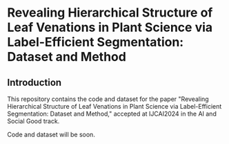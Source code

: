 # Revealing Hierarchical Structure of Leaf Venations in Plant Science via Label-Efficient Segmentation: Dataset and Method

## Introduction

This repository contains the code and dataset for the paper "Revealing Hierarchical Structure of Leaf Venations in Plant Science via Label-Efficient Segmentation: Dataset and Method," accepted at IJCAI2024 in the AI and Social Good track.

Code and dataset will be soon.

